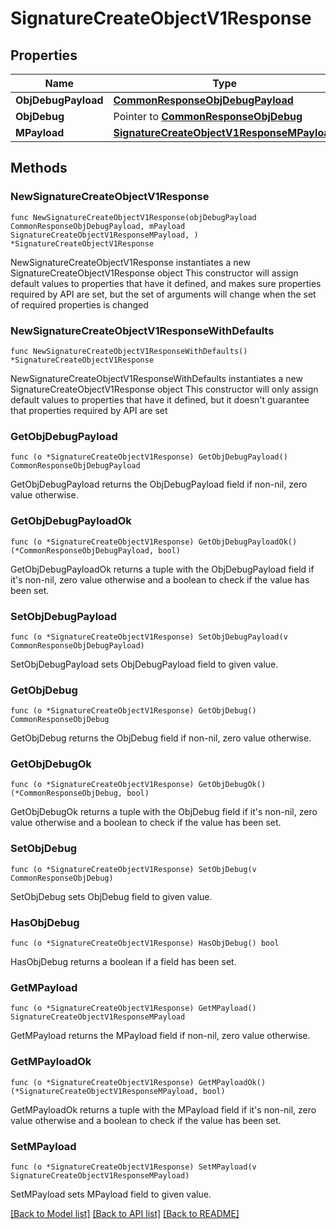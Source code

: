 # SignatureCreateObjectV1Response

## Properties

Name | Type | Description | Notes
------------ | ------------- | ------------- | -------------
**ObjDebugPayload** | [**CommonResponseObjDebugPayload**](CommonResponseObjDebugPayload.md) |  | 
**ObjDebug** | Pointer to [**CommonResponseObjDebug**](CommonResponseObjDebug.md) |  | [optional] 
**MPayload** | [**SignatureCreateObjectV1ResponseMPayload**](SignatureCreateObjectV1ResponseMPayload.md) |  | 

## Methods

### NewSignatureCreateObjectV1Response

`func NewSignatureCreateObjectV1Response(objDebugPayload CommonResponseObjDebugPayload, mPayload SignatureCreateObjectV1ResponseMPayload, ) *SignatureCreateObjectV1Response`

NewSignatureCreateObjectV1Response instantiates a new SignatureCreateObjectV1Response object
This constructor will assign default values to properties that have it defined,
and makes sure properties required by API are set, but the set of arguments
will change when the set of required properties is changed

### NewSignatureCreateObjectV1ResponseWithDefaults

`func NewSignatureCreateObjectV1ResponseWithDefaults() *SignatureCreateObjectV1Response`

NewSignatureCreateObjectV1ResponseWithDefaults instantiates a new SignatureCreateObjectV1Response object
This constructor will only assign default values to properties that have it defined,
but it doesn't guarantee that properties required by API are set

### GetObjDebugPayload

`func (o *SignatureCreateObjectV1Response) GetObjDebugPayload() CommonResponseObjDebugPayload`

GetObjDebugPayload returns the ObjDebugPayload field if non-nil, zero value otherwise.

### GetObjDebugPayloadOk

`func (o *SignatureCreateObjectV1Response) GetObjDebugPayloadOk() (*CommonResponseObjDebugPayload, bool)`

GetObjDebugPayloadOk returns a tuple with the ObjDebugPayload field if it's non-nil, zero value otherwise
and a boolean to check if the value has been set.

### SetObjDebugPayload

`func (o *SignatureCreateObjectV1Response) SetObjDebugPayload(v CommonResponseObjDebugPayload)`

SetObjDebugPayload sets ObjDebugPayload field to given value.


### GetObjDebug

`func (o *SignatureCreateObjectV1Response) GetObjDebug() CommonResponseObjDebug`

GetObjDebug returns the ObjDebug field if non-nil, zero value otherwise.

### GetObjDebugOk

`func (o *SignatureCreateObjectV1Response) GetObjDebugOk() (*CommonResponseObjDebug, bool)`

GetObjDebugOk returns a tuple with the ObjDebug field if it's non-nil, zero value otherwise
and a boolean to check if the value has been set.

### SetObjDebug

`func (o *SignatureCreateObjectV1Response) SetObjDebug(v CommonResponseObjDebug)`

SetObjDebug sets ObjDebug field to given value.

### HasObjDebug

`func (o *SignatureCreateObjectV1Response) HasObjDebug() bool`

HasObjDebug returns a boolean if a field has been set.

### GetMPayload

`func (o *SignatureCreateObjectV1Response) GetMPayload() SignatureCreateObjectV1ResponseMPayload`

GetMPayload returns the MPayload field if non-nil, zero value otherwise.

### GetMPayloadOk

`func (o *SignatureCreateObjectV1Response) GetMPayloadOk() (*SignatureCreateObjectV1ResponseMPayload, bool)`

GetMPayloadOk returns a tuple with the MPayload field if it's non-nil, zero value otherwise
and a boolean to check if the value has been set.

### SetMPayload

`func (o *SignatureCreateObjectV1Response) SetMPayload(v SignatureCreateObjectV1ResponseMPayload)`

SetMPayload sets MPayload field to given value.



[[Back to Model list]](../README.md#documentation-for-models) [[Back to API list]](../README.md#documentation-for-api-endpoints) [[Back to README]](../README.md)


